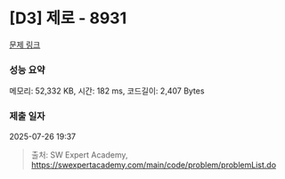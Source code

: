 # [D3] 제로 - 8931 

[문제 링크](https://swexpertacademy.com/main/code/problem/problemDetail.do?contestProbId=AW5jBWLq7jwDFATQ) 

### 성능 요약

메모리: 52,332 KB, 시간: 182 ms, 코드길이: 2,407 Bytes

### 제출 일자

2025-07-26 19:37



> 출처: SW Expert Academy, https://swexpertacademy.com/main/code/problem/problemList.do
